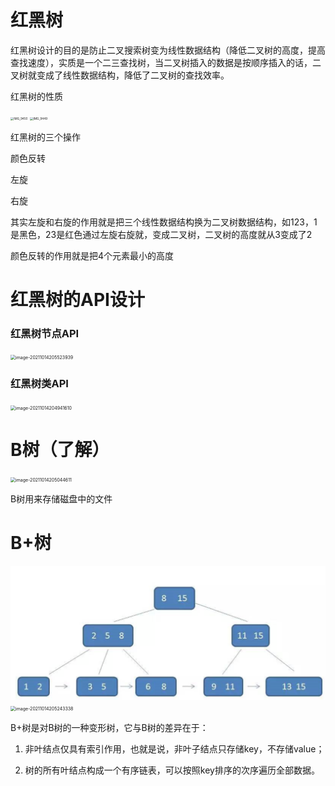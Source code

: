 # 红黑树

红黑树设计的目的是防止二叉搜索树变为线性数据结构（降低二叉树的高度，提高查找速度），实质是一个二三查找树，当二叉树插入的数据是按顺序插入的话，二叉树就变成了线性数据结构，降低了二叉树的查找效率。

红黑树的性质



<img src="/Users/zhangshuheng/Desktop/Notebooks/JAVA/数据结构和算法/06红黑树.assets/IMG_9450.png" alt="IMG_9450" style="zoom:33%;" />

<img src="/Users/zhangshuheng/Desktop/Notebooks/JAVA/数据结构和算法/06红黑树.assets/IMG_9449.png" alt="IMG_9449" style="zoom: 33%;" />

红黑树的三个操作

颜色反转

左旋

右旋

其实左旋和右旋的作用就是把三个线性数据结构换为二叉树数据结构，如123，1是黑色，23是红色通过左旋右旋就，变成二叉树，二叉树的高度就从3变成了2

颜色反转的作用就是把4个元素最小的高度

# 红黑树的API设计

### 红黑树节点API

<img src="/Users/zhangshuheng/Desktop/Notebooks/JAVA/数据结构和算法/06红黑树.assets/image-20211014205523939.png" alt="image-20211014205523939" style="zoom:50%;" />

### 红黑树类API

<img src="/Users/zhangshuheng/Desktop/Notebooks/JAVA/数据结构和算法/06红黑树.assets/image-20211014204941610.png" alt="image-20211014204941610" style="zoom:50%;" />

# B树（了解）

<img src="/Users/zhangshuheng/Desktop/Notebooks/JAVA/数据结构和算法/06红黑树.assets/image-20211014205044611.png" alt="image-20211014205044611" style="zoom:50%;" />

B树用来存储磁盘中的文件

# B+树

<img src="06%E7%BA%A2%E9%BB%91%E6%A0%91.assets/image-20220621143508993.png" alt="image-20220621143508993" style="zoom:50%;" />

<img src="/Users/zhangshuheng/Desktop/Notebooks/JAVA/数据结构和算法/06红黑树.assets/image-20211014205243338.png" alt="image-20211014205243338" style="zoom:50%;" />

B+树是对B树的一种变形树，它与B树的差异在于：

1. 非叶结点仅具有索引作用，也就是说，非叶子结点只存储key，不存储value；

2. 树的所有叶结点构成一个有序链表，可以按照key排序的次序遍历全部数据。

